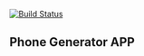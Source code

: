 [![Build Status](https://travis-ci.org/hariclerry/phoneNumber-generator-app.svg?branch=master)](https://travis-ci.org/hariclerry/phoneNumber-generator-app)

## Phone Generator APP
